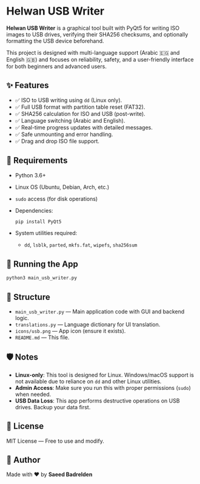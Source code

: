 # Helwan USB Writer

**Helwan USB Writer** is a graphical tool built with PyQt5 for writing ISO images to USB drives, 
verifying their SHA256 checksums, and optionally formatting the USB device beforehand.

This project is designed with multi-language support (Arabic 🇪🇬 and English 🇬🇧) and focuses on reliability, 
safety, and a user-friendly interface for both beginners and advanced users.

## ✨ Features

- ✅ ISO to USB writing using `dd` (Linux only).
- ✅ Full USB format with partition table reset (FAT32).
- ✅ SHA256 calculation for ISO and USB (post-write).
- ✅ Language switching (Arabic and English).
- ✅ Real-time progress updates with detailed messages.
- ✅ Safe unmounting and error handling.
- ✅ Drag and drop ISO file support.

## 🧰 Requirements

- Python 3.6+
- Linux OS (Ubuntu, Debian, Arch, etc.)
- `sudo` access (for disk operations)
- Dependencies:
  ```bash
  pip install PyQt5
  ```

- System utilities required:
  - `dd`, `lsblk`, `parted`, `mkfs.fat`, `wipefs`, `sha256sum`

## 🚀 Running the App

```bash
python3 main_usb_writer.py
```

## 📁 Structure

- `main_usb_writer.py` — Main application code with GUI and backend logic.
- `translations.py` — Language dictionary for UI translation.
- `icons/usb.png` — App icon (ensure it exists).
- `README.md` — This file.

## 🛡️ Notes

- **Linux-only**: This tool is designed for Linux. Windows/macOS support is not available due to reliance on `dd` and other Linux utilities.
- **Admin Access**: Make sure you run this with proper permissions (`sudo`) when needed.
- **USB Data Loss**: This app performs destructive operations on USB drives. Backup your data first.

## 📜 License

MIT License — Free to use and modify.

## 👤 Author

Made with ❤️ by **Saeed Badrelden**
